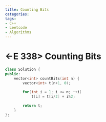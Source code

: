 ```yaml
---
title: Counting Bits
categories:
tags:
- C++
- Leetcode
- Algorithms
---
```


# <-E 338> Counting Bits


```c++
class Solution {
public:
    vector<int> countBits(int n) {
        vector<int> t(n+1, 0);
        
        for(int i = 1; i <= n; ++i)
            t[i] = t[i/2] + i%2;
        
        return t;
    }
};
```


